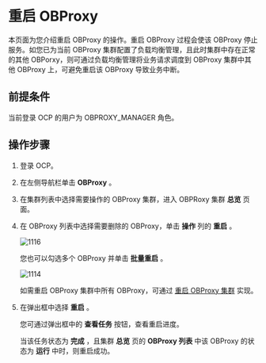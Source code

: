 # 重启 OBProxy

本页面为您介绍重启 OBProxy 的操作。重启 OBProxy 过程会使该 OBProxy 停止服务。如您已为当前 OBProxy 集群配置了负载均衡管理，且此时集群中存在正常的其他 OBPorxy，则可通过负载均衡管理将业务请求调度到 OBProxy 集群中其他 OBProxy 上，可避免重启该 OBProxy 导致业务中断。

## 前提条件

当前登录 OCP 的用户为 OBPROXY_MANAGER 角色。

## 操作步骤

1. 登录 OCP。

2. 在左侧导航栏单击 **OBProxy** 。

3. 在集群列表中选择需要操作的 OBProxy 集群，进入 OBPRoxy 集群 **总览** 页面。

4. 在 OBProxy 列表中选择需要删除的 OBProxy，单击 **操作** 列的 **重启** 。

   ![1116](https://help-static-aliyun-doc.aliyuncs.com/assets/img/zh-CN/1014487361/p358279.png)

   您也可以勾选多个 OBProxy 并单击 **批量重启** 。

   ![1114](https://help-static-aliyun-doc.aliyuncs.com/assets/img/zh-CN/1014487361/p358277.png)

   如需重启 OBProxy 集群中所有 OBProxy，可通过 [重启 OBProxy 集群](../8.obproxy-management/13.restart-obproxy-cluster.md) 实现。

5. 在弹出框中选择 **重启** 。

   您可通过弹出框中的 **查看任务** 按钮，查看重启进度。

   当该任务状态为 **完成** ，且集群 **总览** 页的 **OBProxy 列表** 中该 OBProxy 的状态为 **运行** 中时，则重启成功。
